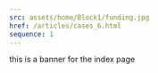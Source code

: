 ```yaml
---
src: assets/home/Block1/funding.jpg
href: /articles/cases_6.html
sequence: 1
---
```


this is a banner for the index page